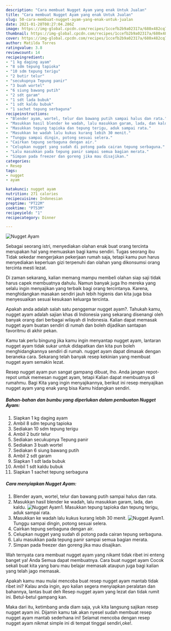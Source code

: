 ```yaml
---
description: "Cara membuat Nugget Ayam yang enak Untuk Jualan"
title: "Cara membuat Nugget Ayam yang enak Untuk Jualan"
slug: 50-cara-membuat-nugget-ayam-yang-enak-untuk-jualan
date: 2021-01-28T08:27:04.286Z
image: https://img-global.cpcdn.com/recipes/1ccefb2b9a02317a/680x482cq70/nugget-ayam-foto-resep-utama.jpg
thumbnail: https://img-global.cpcdn.com/recipes/1ccefb2b9a02317a/680x482cq70/nugget-ayam-foto-resep-utama.jpg
cover: https://img-global.cpcdn.com/recipes/1ccefb2b9a02317a/680x482cq70/nugget-ayam-foto-resep-utama.jpg
author: Matilda Torres
ratingvalue: 3.8
reviewcount: 14
recipeingredient:
- "1 kg daging ayam"
- "8 sdm tepung tapioka"
- "10 sdm tepung terigu"
- "2 butir telur"
- "secukupnya Tepung panir"
- "3 buah wortel"
- "6 siung bawang putih"
- "2 sdt garam"
- "1 sdt lada bubuk"
- "1 sdt kaldu bubuk"
- "1 sachet tepung serbaguna"
recipeinstructions:
- "Blender ayam, wortel, telur dan bawang putih sampai halus dan rata."
- "Masukkan hasil blender ke wadah, lalu masukkan garam, lada, dan kaldu."
- "Masukkan tepung tapioka dan tepung terigu, aduk sampai rata."
- "Masukkan ke wadah lalu kukus kurang lebih 30 menit."
- "Tunggu sampai dingin, potong sesuai selera."
- "Cairkan tepung serbaguna dengan air."
- "Celupkan nugget yang sudah di potong pada cairan tepung serbaguna."
- "Lalu masukkan pada tepung panir sampai semua bagian merata."
- "Simpan pada freezer dan goreng jika mau disajikan."
categories:
- Resep
tags:
- nugget
- ayam

katakunci: nugget ayam 
nutrition: 271 calories
recipecuisine: Indonesian
preptime: "PT22M"
cooktime: "PT53M"
recipeyield: "1"
recipecategory: Dinner

---
```



![Nugget Ayam](https://img-global.cpcdn.com/recipes/1ccefb2b9a02317a/680x482cq70/nugget-ayam-foto-resep-utama.jpg)

Sebagai seorang istri, menyediakan olahan enak buat orang tercinta merupakan hal yang memuaskan bagi kamu sendiri. Tugas seorang ibu Tidak sekedar mengerjakan pekerjaan rumah saja, tetapi kamu pun harus menyediakan keperluan gizi terpenuhi dan olahan yang dikonsumsi orang tercinta mesti lezat.

Di zaman  sekarang, kalian memang mampu membeli olahan siap saji tidak harus capek membuatnya dahulu. Namun banyak juga lho mereka yang selalu ingin menyajikan yang terbaik bagi orang tercintanya. Karena, menghidangkan masakan sendiri jauh lebih higienis dan kita juga bisa menyesuaikan sesuai kesukaan keluarga tercinta. 



Apakah anda adalah salah satu penggemar nugget ayam?. Tahukah kamu, nugget ayam adalah sajian khas di Indonesia yang sekarang disenangi oleh banyak orang dari berbagai wilayah di Indonesia. Kalian dapat memasak nugget ayam buatan sendiri di rumah dan boleh dijadikan santapan favoritmu di akhir pekan.

Kamu tak perlu bingung jika kamu ingin menyantap nugget ayam, lantaran nugget ayam tidak sukar untuk didapatkan dan kita pun boleh menghidangkannya sendiri di rumah. nugget ayam dapat dimasak dengan beraneka cara. Sekarang telah banyak resep kekinian yang membuat nugget ayam semakin lezat.

Resep nugget ayam pun sangat gampang dibuat, lho. Anda jangan repot-repot untuk memesan nugget ayam, tetapi Kalian dapat membuatnya di rumahmu. Bagi Kita yang ingin menyajikannya, berikut ini resep menyajikan nugget ayam yang enak yang bisa Kamu hidangkan sendiri.

<!--inarticleads1-->

##### Bahan-bahan dan bumbu yang diperlukan dalam pembuatan Nugget Ayam:

1. Siapkan 1 kg daging ayam
1. Ambil 8 sdm tepung tapioka
1. Sediakan 10 sdm tepung terigu
1. Ambil 2 butir telur
1. Sediakan secukupnya Tepung panir
1. Sediakan 3 buah wortel
1. Sediakan 6 siung bawang putih
1. Ambil 2 sdt garam
1. Siapkan 1 sdt lada bubuk
1. Ambil 1 sdt kaldu bubuk
1. Siapkan 1 sachet tepung serbaguna




<!--inarticleads2-->

##### Cara menyiapkan Nugget Ayam:

1. Blender ayam, wortel, telur dan bawang putih sampai halus dan rata.
1. Masukkan hasil blender ke wadah, lalu masukkan garam, lada, dan kaldu.
<img src="https://img-global.cpcdn.com/steps/f55f1a69cb47263b/160x128cq70/nugget-ayam-langkah-memasak-2-foto.jpg" alt="Nugget Ayam">1. Masukkan tepung tapioka dan tepung terigu, aduk sampai rata.
1. Masukkan ke wadah lalu kukus kurang lebih 30 menit.
<img src="https://img-global.cpcdn.com/steps/08bc3e3c4c54c6c4/160x128cq70/nugget-ayam-langkah-memasak-4-foto.jpg" alt="Nugget Ayam">1. Tunggu sampai dingin, potong sesuai selera.
1. Cairkan tepung serbaguna dengan air.
1. Celupkan nugget yang sudah di potong pada cairan tepung serbaguna.
1. Lalu masukkan pada tepung panir sampai semua bagian merata.
1. Simpan pada freezer dan goreng jika mau disajikan.




Wah ternyata cara membuat nugget ayam yang nikamt tidak ribet ini enteng banget ya! Anda Semua dapat membuatnya. Cara buat nugget ayam Cocok sekali buat kita yang baru mau belajar memasak ataupun juga bagi kalian yang telah jago memasak.

Apakah kamu mau mulai mencoba buat resep nugget ayam mantab tidak ribet ini? Kalau anda ingin, ayo kalian segera menyiapkan peralatan dan bahannya, lantas buat deh Resep nugget ayam yang lezat dan tidak rumit ini. Betul-betul gampang kan. 

Maka dari itu, ketimbang anda diam saja, yuk kita langsung sajikan resep nugget ayam ini. Dijamin kamu tak akan nyesel sudah membuat resep nugget ayam mantab sederhana ini! Selamat mencoba dengan resep nugget ayam nikmat simple ini di tempat tinggal sendiri,oke!.

